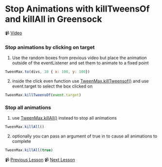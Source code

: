 # Stop Animations with killTweensOf and killAll in Greensock

📹 [Video](https://egghead.io/lessons/greensock-stop-animations-with-killtweensof-and-killall-in-greensock)

### Stop animations by clicking on target

1. Use the random boxes from previous video but place the animation outside of the eventListener and set them to animate to a fixed point
```js
TweenMax.to(divs, 10 { x: 100, y: 100})
```
2. inside the click even function use [TweenMax.killTweensof()](https://greensock.com/docs/v2/TweenMax/static.killTweensOf()) and use event.target to select the box clicked on
```js
TweenMax.killTweensOf(event.target)
```

### Stop all animations
1. use [TweenMax.killAll()](https://greensock.com/docs/v2/TweenMax/static.killAll()) instead to stop all animations
```js
TweenMax.killAll()
```
2. optionally you can pass an argument of true in to cause all animations to complete
```js
TweenMax.killAll(true)
```

📹 [Previous Lesson](https://egghead.io/lessons/greensock-control-an-array-of-elements-with-the-same-animation-in-greensock)
📹 [Next Lesson](https://egghead.io/lessons/greensock-animate-between-css-classes-with-greensock)